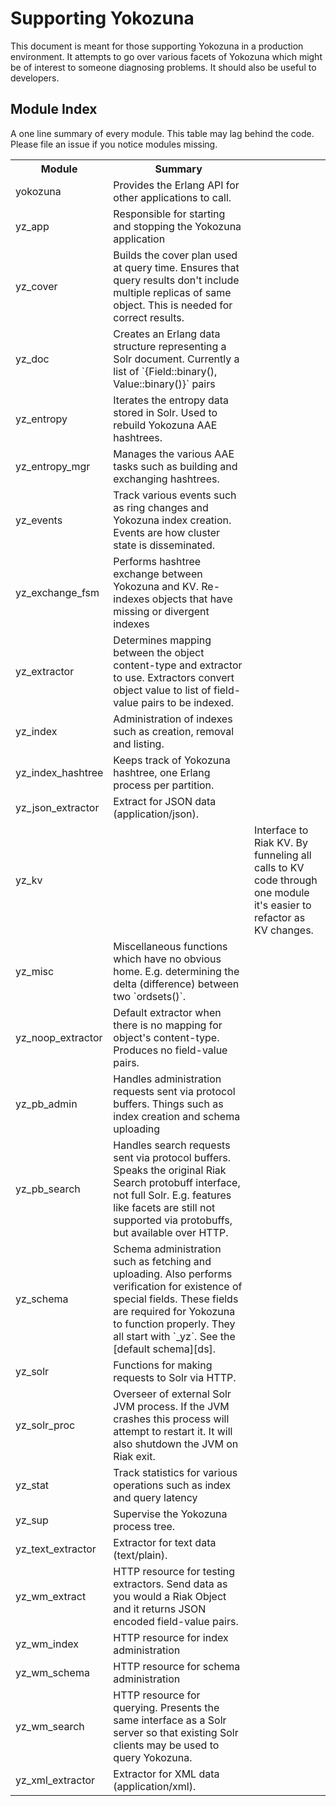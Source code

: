 Supporting Yokozuna
===================

This document is meant for those supporting Yokozuna in a production
environment.  It attempts to go over various facets of Yokozuna which
might be of interest to someone diagnosing problems.  It should also
be useful to developers.

Module Index
------------

A one line summary of every module.  This table may lag behind the
code.  Please file an issue if you notice modules missing.

<table>
  <tr>
    <th>Module</th>
    <th>Summary</th>
  </tr>
  <tr>
    <td>yokozuna</td>
    <td>Provides the Erlang API for other applications to call.</td>
  </tr>

  <tr>
    <td>yz_app</td>
    <td>Responsible for starting and stopping the Yokozuna
    application</td>
  </tr>

  <tr>
    <td>yz_cover</td>
    <td>Builds the cover plan used at query time.  Ensures that query results don't include multiple replicas of same object.  This is needed for correct results.</td>
  </tr>

  <tr>
    <td>yz_doc</td>
    <td>Creates an Erlang data structure representing a Solr document.  Currently a list of `{Field::binary(), Value::binary()}` pairs</td>
  </tr>

  <tr>
    <td>yz_entropy</td>
    <td>Iterates the entropy data stored in Solr.  Used to rebuild Yokozuna AAE hashtrees.</td>
  </tr>

  <tr>
    <td>yz_entropy_mgr</td>
    <td>Manages the various AAE tasks such as building and exchanging hashtrees.</td>
  </tr>

  <tr>
    <td>yz_events</td>
    <td>Track various events such as ring changes and Yokozuna index creation.  Events are how cluster state is disseminated.</td>
  </tr>

  <tr>
    <td>yz_exchange_fsm</td>
    <td>Performs hashtree exchange between Yokozuna and KV.  Re-indexes objects that have missing or divergent indexes</td>
  </tr>

  <tr>
    <td>yz_extractor</td>
    <td>Determines mapping between the object content-type and extractor to use.  Extractors convert object value to list of field-value pairs to be indexed.</td>
  </tr>

  <tr>
    <td>yz_index</td>
    <td>Administration of indexes such as creation, removal and listing.</td>
  </tr>

  <tr>
    <td>yz_index_hashtree</td>
    <td>Keeps track of Yokozuna hashtree, one Erlang process per partition.</td>
  </tr>

  <tr>
    <td>yz_json_extractor</td>
    <td>Extract for JSON data (application/json).</td>
  </tr>

  <tr>
    <td>yz_kv<td>
    <td>Interface to Riak KV.  By funneling all calls to KV code through one module it's easier to refactor as KV changes.</td>
  </tr>

  <tr>
    <td>yz_misc</td>
    <td>Miscellaneous functions which have no obvious home.  E.g. determining the delta (difference) between two `ordsets()`.</td>
  </tr>

  <tr>
    <td>yz_noop_extractor</td>
    <td>Default extractor when there is no mapping for object's content-type.  Produces no field-value pairs.</td>
  </tr>

  <tr>
    <td>yz_pb_admin</td>
    <td>Handles administration requests sent via protocol buffers.  Things such as index creation and schema uploading</td>
  <tr>

  <tr>
    <td>yz_pb_search</td>
    <td>Handles search requests sent via protocol buffers.  Speaks the original Riak Search protobuff interface, not full Solr.  E.g. features like facets are still not supported via protobuffs, but available over HTTP.</td>
  </tr>

  <tr>
    <td>yz_schema</td>
    <td>Schema administration such as fetching and uploading.  Also performs verification for existence of special fields.  These fields are required for Yokozuna to function properly.  They all start with `_yz`.  See the [default schema][ds].</td>
  </tr>

  <tr>
    <td>yz_solr</td>
    <td>Functions for making requests to Solr via HTTP.
  </tr>

  <tr>
    <td>yz_solr_proc</td>
    <td>Overseer of external Solr JVM process.  If the JVM crashes this process will attempt to restart it.  It will also shutdown the JVM on Riak exit.</td>
  </tr>

  <tr>
    <td>yz_stat</td>
    <td>Track statistics for various operations such as index and query latency</td>
  </tr>

  <tr>
    <td>yz_sup</td>
    <td>Supervise the Yokozuna process tree.</td>
  </tr>

  <tr>
    <td>yz_text_extractor</td>
    <td>Extractor for text data (text/plain).</td>
  </tr>

  <tr>
    <td>yz_wm_extract</td>
    <td>HTTP resource for testing extractors.  Send data as you would a Riak Object and it returns JSON encoded field-value pairs.</td>
  </tr>

  <tr>
    <td>yz_wm_index</td>
    <td>HTTP resource for index administration</td>
  </tr>

  <tr>
    <td>yz_wm_schema</td>
    <td>HTTP resource for schema administration</td>
  </tr>

  <tr>
    <td>yz_wm_search</td>
    <td>HTTP resource for querying.  Presents the same interface as a Solr server so that existing Solr clients may be used to query Yokozuna.</td>
  </tr>

  <tr>
    <td>yz_xml_extractor</td>
    <td>Extractor for XML data (application/xml).</td>
  </tr>
</table>

[ds]: https://github.com/basho/yokozuna/blob/develop/priv/default_schema.xml#L112

